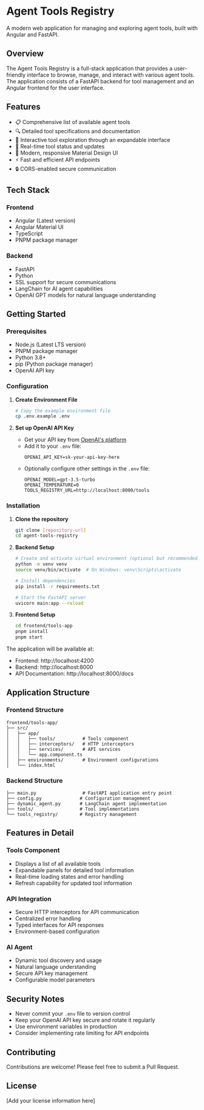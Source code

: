 # Agent Tools Registry

A modern web application for managing and exploring agent tools, built with Angular and FastAPI.

## Overview

The Agent Tools Registry is a full-stack application that provides a user-friendly interface to browse, manage, and interact with various agent tools. The application consists of a FastAPI backend for tool management and an Angular frontend for the user interface.

## Features

- 📋 Comprehensive list of available agent tools
- 🔍 Detailed tool specifications and documentation
- 🎯 Interactive tool exploration through an expandable interface
- 🚀 Real-time tool status and updates
- 💫 Modern, responsive Material Design UI
- ⚡ Fast and efficient API endpoints
- 🔒 CORS-enabled secure communication

## Tech Stack

### Frontend
- Angular (Latest version)
- Angular Material UI
- TypeScript
- PNPM package manager

### Backend
- FastAPI
- Python
- SSL support for secure communications
- LangChain for AI agent capabilities
- OpenAI GPT models for natural language understanding

## Getting Started

### Prerequisites
- Node.js (Latest LTS version)
- PNPM package manager
- Python 3.8+
- pip (Python package manager)
- OpenAI API key

### Configuration

1. **Create Environment File**
   ```bash
   # Copy the example environment file
   cp .env.example .env
   ```

2. **Set up OpenAI API Key**
   - Get your API key from [OpenAI's platform](https://platform.openai.com/api-keys)
   - Add it to your `.env` file:
     ```
     OPENAI_API_KEY=sk-your-api-key-here
     ```
   - Optionally configure other settings in the `.env` file:
     ```
     OPENAI_MODEL=gpt-3.5-turbo
     OPENAI_TEMPERATURE=0
     TOOLS_REGISTRY_URL=http://localhost:8000/tools
     ```

### Installation

1. **Clone the repository**
   ```bash
   git clone [repository-url]
   cd agent-tools-registry
   ```

2. **Backend Setup**
   ```bash
   # Create and activate virtual environment (optional but recommended)
   python -m venv venv
   source venv/bin/activate  # On Windows: venv\Scripts\activate
   
   # Install dependencies
   pip install -r requirements.txt
   
   # Start the FastAPI server
   uvicorn main:app --reload
   ```

3. **Frontend Setup**
   ```bash
   cd frontend/tools-app
   pnpm install
   pnpm start
   ```

The application will be available at:
- Frontend: http://localhost:4200
- Backend: http://localhost:8000
- API Documentation: http://localhost:8000/docs

## Application Structure

### Frontend Structure
```
frontend/tools-app/
├── src/
│   ├── app/
│   │   ├── tools/          # Tools component
│   │   ├── interceptors/   # HTTP interceptors
│   │   ├── services/       # API services
│   │   └── app.component.ts
│   ├── environments/       # Environment configurations
│   └── index.html
```

### Backend Structure
```
├── main.py                 # FastAPI application entry point
├── config.py              # Configuration management
├── dynamic_agent.py       # LangChain agent implementation
├── tools/                 # Tool implementations
└── tools_registry/        # Registry management
```

## Features in Detail

### Tools Component
- Displays a list of all available tools
- Expandable panels for detailed tool information
- Real-time loading states and error handling
- Refresh capability for updated tool information

### API Integration
- Secure HTTP interceptors for API communication
- Centralized error handling
- Typed interfaces for API responses
- Environment-based configuration

### AI Agent
- Dynamic tool discovery and usage
- Natural language understanding
- Secure API key management
- Configurable model parameters

## Security Notes

- Never commit your `.env` file to version control
- Keep your OpenAI API key secure and rotate it regularly
- Use environment variables in production
- Consider implementing rate limiting for API endpoints

## Contributing

Contributions are welcome! Please feel free to submit a Pull Request.

## License

[Add your license information here]
